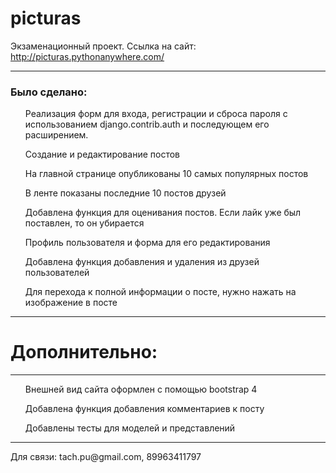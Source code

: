 # picturas
Экзаменационный проект. Ссылка на сайт: http://picturas.pythonanywhere.com/
<hr></hr> 
<h3> Было сделано: </h3>
<ul> Реализация форм для входа, регистрации и сброса пароля с использованием django.contrib.auth и последующем его расширением. </ul>
<ul> Создание и редактирование постов </ul>
<ul> На главной странице опубликованы 10 самых популярных постов </ul>
<ul> В ленте показаны последние 10 постов друзей </ul>
<ul> Добавлена функция для оценивания постов. Если лайк уже был поставлен, то он убирается </ul>
<ul> Профиль пользователя и форма для его редактирования </ul>
<ul> Добавлена функция добавления и удаления из друзей пользователей </ul>
<ul> Для перехода к полной информации о посте, нужно нажать на изображение в посте </ul>
<hr></hr>
<h1> Дополнительно: </h1>
<hr></hr>
<ul> Внешней вид сайта оформлен с помощью bootstrap 4 </ul>
<ul> Добавлена функция добавления комментариев к посту </ul>
<ul> Добавлены тесты для моделей и представлений </ul>
<hr></hr>
Для связи: tach.pu@gmail.com, 89963411797
